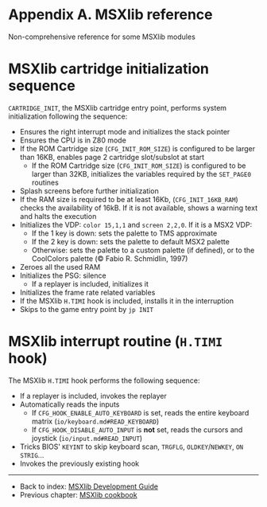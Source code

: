 
# Appendix A. MSXlib reference

Non-comprehensive reference for some MSXlib modules


# MSXlib cartridge initialization sequence

`CARTRIDGE_INIT`, the MSXlib cartridge entry point, performs system initialization following the sequence:

- Ensures the right interrupt mode and initializes the stack pointer
- Ensures the CPU is in Z80 mode
- If the ROM Cartridge size (`CFG_INIT_ROM_SIZE`) is configured to be larger than 16KB, enables page 2 cartridge slot/subslot at start
	- If the ROM Cartridge size (`CFG_INIT_ROM_SIZE`) is configured to be larger than 32KB, initializes the variables required by the `SET_PAGE0` routines
- Splash screens before further initialization
- If the RAM size is required to be at least 16Kb, (`CFG_INIT_16KB_RAM`) checks the availability of 16kB. If it is not available, shows a warning text and halts the execution
- Initializes the VDP: `color 15,1,1` and `screen 2,2,0`. If it is a MSX2 VDP:
	- If the 1 key is down: sets the palette to TMS approximate
	- If the 2 key is down: sets the palette to default MSX2 palette
	- Otherwise: sets the palette to a custom palette (if defined), or to the CoolColors palette (&copy; Fabio R. Schmidlin, 1997)
- Zeroes all the used RAM
- Initializes the PSG: silence
	- If a replayer is included, initializes it
- Initializes the frame rate related variables
- If the MSXlib `H.TIMI` hook is included, installs it in the interruption
- Skips to the game entry point by `jp INIT`


# MSXlib interrupt routine (`H.TIMI` hook)

The MSXlib `H.TIMI` hook performs the following sequence:

- If a replayer is included, invokes the replayer
- Automatically reads the inputs
	- If `CFG_HOOK_ENABLE_AUTO_KEYBOARD` is set, reads the entire keyboard matrix (`io/keyboard.md#READ_KEYBOARD`)
	- If `CFG_HOOK_DISABLE_AUTO_INPUT` is **not** set, reads the cursors and joystick (`io/input.md#READ_INPUT`)
- Tricks BIOS' `KEYINT` to skip keyboard scan, `TRGFLG`, `OLDKEY`/`NEWKEY`, `ON STRIG`...
- Invokes the previously existing hook


---
* Back to index: [MSXlib Development Guide](index.md)
* Previous chapter: [MSXlib cookbook](chapter3.md)
